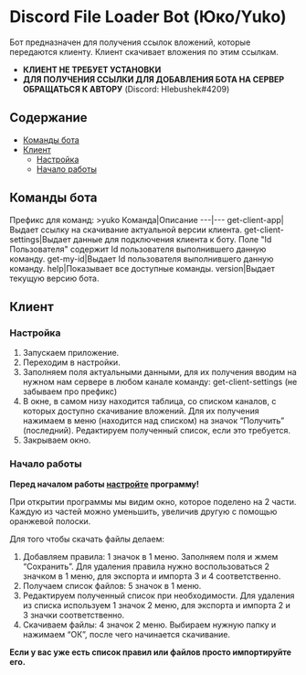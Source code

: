 # Discord File Loader Bot (Юко/Yuko)
Бот предназначен для получения ссылок вложений, которые передаются клиенту. Клиент скачивает вложения по этим ссылкам. 

- **КЛИЕНТ НЕ ТРЕБУЕТ УСТАНОВКИ**
- **ДЛЯ ПОЛУЧЕНИЯ ССЫЛКИ ДЛЯ ДОБАВЛЕНИЯ БОТА НА СЕРВЕР ОБРАЩАТЬСЯ К АВТОРУ** (Discord: Hlebushek#4209)
## Содержание
- [Команды бота](#команды-бота)
- [Клиент](#клиент)
  - [Настройка](#настройка)
  - [Начало работы](#начало-работы)
## Команды бота
Префикс для команд: >yuko
Команда|Описание
---|---
get-client-app|Выдает ссылку на скачивание актуальной версии клиента.
get-client-settings|Выдает данные для подключения клиента к боту. Поле "Id Пользователя" содержит Id пользователя выполнившего данную команду.
get-my-id|Выдает Id пользователя выполнившего данную команду.
help|Показывает все доступные команды.
version|Выдает текущую версию бота.
## Клиент
### Настройка
1) Запускаем приложение.
2) Переходим в настройки.
3) Заполняем поля актуальными данными, для их получения вводим на нужном нам сервере в любом канале команду: get-client-settings (не забываем про префикс)
4) В окне, в самом низу находится таблица, со списком каналов, с которых доступно скачивание вложений. Для их получения нажимаем в меню (находится над списком) на значок “Получить” (последний). Редактируем полученный список, если это требуется.
5) Закрываем окно.
### Начало работы
**Перед началом работы [настройте](#настройка) программу!**

При открытии программы мы видим окно, которое поделено на 2 части. Каждую из частей можно уменьшить, увеличив другую с помощью оранжевой полоски.

Для того чтобы скачать файлы делаем:
1) Добавляем правила: 1 значок в 1 меню.  Заполняем поля и жмем “Сохранить”. Для удаления правила нужно воспользоваться 2 значком в 1 меню, для экспорта и импорта 3 и 4 соответственно.
2) Получаем список файлов: 5 значок в 1 меню.
3) Редактируем полученный список при необходимости. Для удаления из списка используем 1 значок 2 меню, для экспорта и импорта 2 и 3 значки соответственно.
4) Скачиваем файлы: 4 значок 2 меню. Выбираем нужную папку и нажимаем “ОК”, после чего начинается скачивание.

**Если у вас уже есть список правил или файлов просто импортируйте его.**
